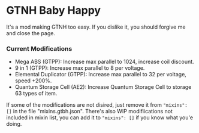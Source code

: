 # GTNH Baby Happy
It's a mod making GTNH too easy. If you dislike it, you should forgive me and close the page.

### Current Modifications
* Mega ABS (GTPP): Increase max parallel to 1024, increase coil discount.
* 9 in 1 (GTPP): Increase max parallel to 8 per voltage.
* Elemental Duplicator (GTPP): Increase max parallel to 32 per voltage, speed +200%.
* Quantum Storage Cell (AE2): Increase Quantum Storage Cell to storage 63 types of item.

If some of the modifications are not disired, just remove it from `"mixins": []` in the file "mixins.gtbh.json".
There's also WIP modifiications not included in mixin list, you can add it to `"mixins": []` if you know what you'e doing.
